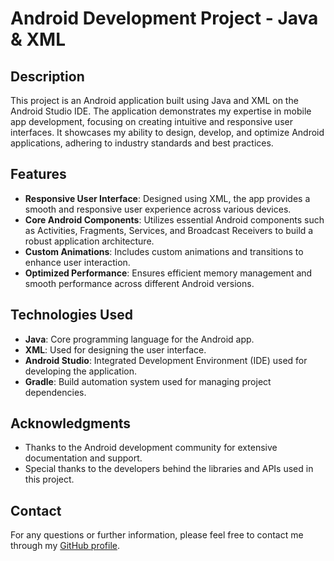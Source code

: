 # Android Development Project - Java & XML

## Description

This project is an Android application built using Java and XML on the Android Studio IDE. The application demonstrates my expertise in mobile app development, focusing on creating intuitive and responsive user interfaces. It showcases my ability to design, develop, and optimize Android applications, adhering to industry standards and best practices.

## Features

- **Responsive User Interface**: Designed using XML, the app provides a smooth and responsive user experience across various devices.
- **Core Android Components**: Utilizes essential Android components such as Activities, Fragments, Services, and Broadcast Receivers to build a robust application architecture.
- **Custom Animations**: Includes custom animations and transitions to enhance user interaction.
- **Optimized Performance**: Ensures efficient memory management and smooth performance across different Android versions.

## Technologies Used

- **Java**: Core programming language for the Android app.
- **XML**: Used for designing the user interface.
- **Android Studio**: Integrated Development Environment (IDE) used for developing the application.
- **Gradle**: Build automation system used for managing project dependencies.

## Acknowledgments

- Thanks to the Android development community for extensive documentation and support.
- Special thanks to the developers behind the libraries and APIs used in this project.

## Contact

For any questions or further information, please feel free to contact me through my [GitHub profile](https://github.com/MuhammadSohaib-240).
